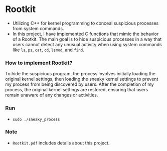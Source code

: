 # Rootkit
- Utilizing C++ for kernel programming to conceal suspicious processes from system commands.
- In this project, I have implemented C functions that mimic the behavior of a Rootkit. The main goal is to hide suspicious processes in a way that users cannot detect any unusual activity when using system commands like `ls`, `ps`, `cat`, `cd`, `lsmod`, and `find`.

### How to implement Rootkit?
To hide the suspicious program, the process involves initially loading the original kernel settings, then loading the sneaky kernel settings to prevent my process from being discovered by users. After the completion of my process, the original kernel settings are restored, ensuring that users remain unaware of any changes or activities.

### Run
- `sudo ./sneaky_process`


### Note
- `Rootkit.pdf` includes details about this project.
